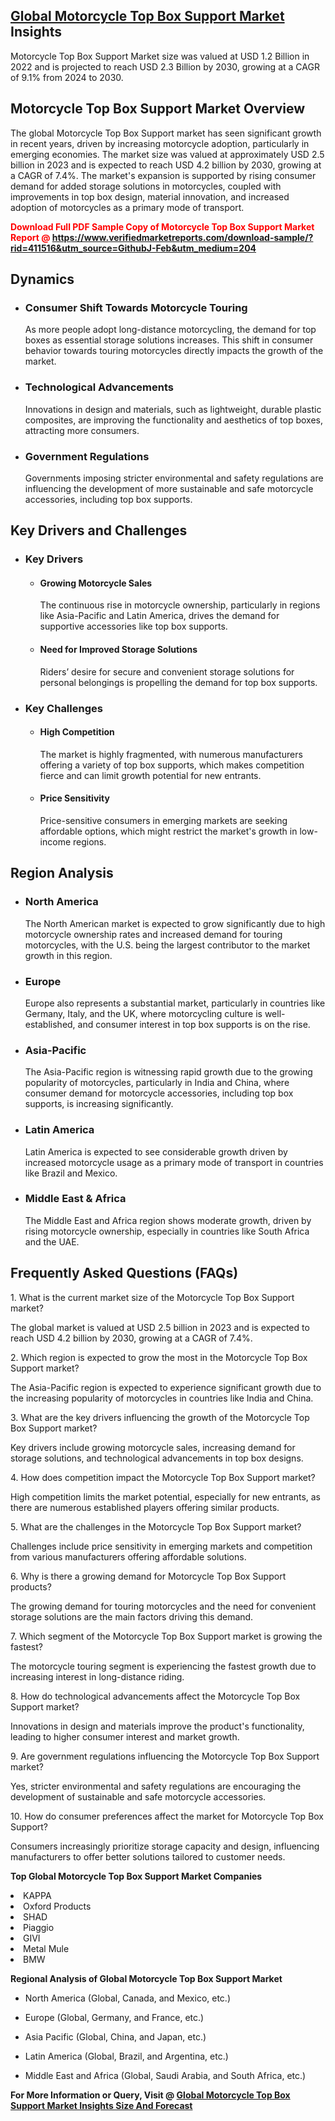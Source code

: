 <h2><a href="https://www.verifiedmarketreports.com/download-sample/?rid=411516&amp;utm_source=GithubJ&amp;utm_medium=204" target="_blank">Global Motorcycle Top Box Support Market</a> Insights</h2><p>Motorcycle Top Box Support Market size was valued at USD 1.2 Billion in 2022 and is projected to reach USD 2.3 Billion by 2030, growing at a CAGR of 9.1% from 2024 to 2030.</p><p> <h2>Motorcycle Top Box Support Market Overview</h2> <p>The global Motorcycle Top Box Support market has seen significant growth in recent years, driven by increasing motorcycle adoption, particularly in emerging economies. The market size was valued at approximately USD 2.5 billion in 2023 and is expected to reach USD 4.2 billion by 2030, growing at a CAGR of 7.4%. The market's expansion is supported by rising consumer demand for added storage solutions in motorcycles, coupled with improvements in top box design, material innovation, and increased adoption of motorcycles as a primary mode of transport.</p> <p><strong><p><span class=""><span style="color: #ff0000;"><strong>Download Full PDF Sample Copy of Motorcycle Top Box Support Market Report</strong> @ </span><a href="https://www.verifiedmarketreports.com/download-sample/?rid=411516&amp;utm_source=GithubJ-Feb&amp;utm_medium=204" target="_blank">https://www.verifiedmarketreports.com/download-sample/?rid=411516&amp;utm_source=GithubJ-Feb&amp;utm_medium=204</a></span></p></strong></p> <h2>Dynamics</h2> <ul> <li><h3>Consumer Shift Towards Motorcycle Touring</h3> As more people adopt long-distance motorcycling, the demand for top boxes as essential storage solutions increases. This shift in consumer behavior towards touring motorcycles directly impacts the growth of the market.</li> <li><h3>Technological Advancements</h3> Innovations in design and materials, such as lightweight, durable plastic composites, are improving the functionality and aesthetics of top boxes, attracting more consumers.</li> <li><h3>Government Regulations</h3> Governments imposing stricter environmental and safety regulations are influencing the development of more sustainable and safe motorcycle accessories, including top box supports.</li> </ul> <h2>Key Drivers and Challenges</h2> <ul> <li><h3>Key Drivers</h3> <ul> <li><h4>Growing Motorcycle Sales</h4> The continuous rise in motorcycle ownership, particularly in regions like Asia-Pacific and Latin America, drives the demand for supportive accessories like top box supports.</li> <li><h4>Need for Improved Storage Solutions</h4> Riders’ desire for secure and convenient storage solutions for personal belongings is propelling the demand for top box supports.</li> </ul> </li> <li><h3>Key Challenges</h3> <ul> <li><h4>High Competition</h4> The market is highly fragmented, with numerous manufacturers offering a variety of top box supports, which makes competition fierce and can limit growth potential for new entrants.</li> <li><h4>Price Sensitivity</h4> Price-sensitive consumers in emerging markets are seeking affordable options, which might restrict the market's growth in low-income regions.</li> </ul> </li> </ul> <h2>Region Analysis</h2> <ul> <li><h3>North America</h3> The North American market is expected to grow significantly due to high motorcycle ownership rates and increased demand for touring motorcycles, with the U.S. being the largest contributor to the market growth in this region.</li> <li><h3>Europe</h3> Europe also represents a substantial market, particularly in countries like Germany, Italy, and the UK, where motorcycling culture is well-established, and consumer interest in top box supports is on the rise.</li> <li><h3>Asia-Pacific</h3> The Asia-Pacific region is witnessing rapid growth due to the growing popularity of motorcycles, particularly in India and China, where consumer demand for motorcycle accessories, including top box supports, is increasing significantly.</li> <li><h3>Latin America</h3> Latin America is expected to see considerable growth driven by increased motorcycle usage as a primary mode of transport in countries like Brazil and Mexico.</li> <li><h3>Middle East & Africa</h3> The Middle East and Africa region shows moderate growth, driven by rising motorcycle ownership, especially in countries like South Africa and the UAE.</li> </ul> <h2>Frequently Asked Questions (FAQs)</h2> <p>1. What is the current market size of the Motorcycle Top Box Support market?</p> <p>The global market is valued at USD 2.5 billion in 2023 and is expected to reach USD 4.2 billion by 2030, growing at a CAGR of 7.4%.</p> <p>2. Which region is expected to grow the most in the Motorcycle Top Box Support market?</p> <p>The Asia-Pacific region is expected to experience significant growth due to the increasing popularity of motorcycles in countries like India and China.</p> <p>3. What are the key drivers influencing the growth of the Motorcycle Top Box Support market?</p> <p>Key drivers include growing motorcycle sales, increasing demand for storage solutions, and technological advancements in top box designs.</p> <p>4. How does competition impact the Motorcycle Top Box Support market?</p> <p>High competition limits the market potential, especially for new entrants, as there are numerous established players offering similar products.</p> <p>5. What are the challenges in the Motorcycle Top Box Support market?</p> <p>Challenges include price sensitivity in emerging markets and competition from various manufacturers offering affordable solutions.</p> <p>6. Why is there a growing demand for Motorcycle Top Box Support products?</p> <p>The growing demand for touring motorcycles and the need for convenient storage solutions are the main factors driving this demand.</p> <p>7. Which segment of the Motorcycle Top Box Support market is growing the fastest?</p> <p>The motorcycle touring segment is experiencing the fastest growth due to increasing interest in long-distance riding.</p> <p>8. How do technological advancements affect the Motorcycle Top Box Support market?</p> <p>Innovations in design and materials improve the product's functionality, leading to higher consumer interest and market growth.</p> <p>9. Are government regulations influencing the Motorcycle Top Box Support market?</p> <p>Yes, stricter environmental and safety regulations are encouraging the development of sustainable and safe motorcycle accessories.</p> <p>10. How do consumer preferences affect the market for Motorcycle Top Box Support?</p> <p>Consumers increasingly prioritize storage capacity and design, influencing manufacturers to offer better solutions tailored to customer needs.</p> </p><p><strong>Top Global Motorcycle Top Box Support Market Companies</strong></p><div data-test-id=""><p><li>KAPPA</li><li> Oxford Products</li><li> SHAD</li><li> Piaggio</li><li> GIVI</li><li> Metal Mule</li><li> BMW</li></p><div><strong>Regional Analysis of&nbsp;Global Motorcycle Top Box Support Market</strong></div><ul><li dir="ltr"><p dir="ltr">North America&nbsp;(Global, Canada, and Mexico, etc.)</p></li><li dir="ltr"><p dir="ltr">Europe (Global, Germany, and France, etc.)</p></li><li dir="ltr"><p dir="ltr">Asia Pacific&nbsp;(Global, China, and Japan, etc.)</p></li><li dir="ltr"><p dir="ltr">Latin America&nbsp;(Global, Brazil, and Argentina, etc.)</p></li><li dir="ltr">Middle East and Africa&nbsp;(Global, Saudi Arabia, and South Africa, etc.)</li></ul><p><strong>For More Information or Query, Visit @&nbsp;</strong><strong><a href="https://www.verifiedmarketreports.com/product/motorcycle-top-box-support-market/?utm_source=GithubJ&amp;utm_medium=204" target="_blank">Global Motorcycle Top Box Support Market Insights Size And Forecast</a></strong></p></div>
